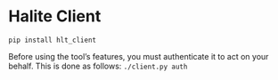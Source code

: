 # Halite Client

```pip install hlt_client```

Before using the tool’s features, you must authenticate it to act on your behalf. This is done as follows:
```./client.py auth```


